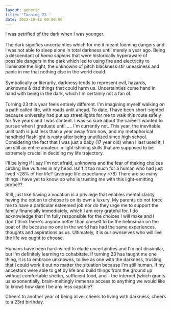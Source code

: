 ```yaml
---
layout: generic
title: 'Turning 23 '
date: 2022-10-12 00:00:00
---
```

I was petrified of the dark when I was younger.<br><br>The dark signifies uncertainties which for me it meant looming dangers and I was not able to sleep alone in total darkness until merely a year ago. Being a descendant of *homo sapiens* that were historically hyperaware of possible dangers in the dark which led to using fire and electricity to illuminate the night, the unknowns of pitch blackness stir uneasiness and panic in me that nothing else in the world could.&nbsp;<br><br>Symbolically or literarily, darkness tends to represent evil, hazards, unknowns & bad things that could harm us. Uncertainties come hand in hand with being in the dark, which I'm certainly not a fan of.<br><br>Turning 23 this year feels entirely different. I'm imagining myself walking on a path called life, with roads unlit ahead. To date, I have been short-sighted because university had put up street lights for me to walk this route safely for five years and I was content. I was so sure about the career I wanted to pursue when I graduate until..... I'm currently not. This year, the inevitable unlit path is just less than a year away from now, and my metaphorical handheld flashlight is rusty after being unutilized since high school. Considering the fact that I was just a baby (17 year old) when I last used it, I am still an entire amateur in light-shining skills that are supposed to be extremely crucial in deciding my life trajectory.

I'll be lying if I say I'm not afraid, unknowns and the fear of making choices circling like vultures in my head. Isn't it too much for a human who had just lived ~28% of her life? (average life expectancy ~78) There are so many things I have yet to know, so who is trusting me with this light-emitting probe??

Still, just like having a vocation is a privilege that enables mental clarity, having the option to choose is on its own a luxury. My parents do not force me to have a particular esteemed job nor do they urge me to support the family financially immediately, which I am very grateful for. I do acknowledge that I'm fully responsible for the choices I will make and I don't think there's anyone better than oneself to be the helmsman on the boat of life because no one in the world has had the same experiences, thoughts and aspirations as us. Ultimately, it is our ownselves who will live the life we ought to choose.&nbsp;<br><br>Humans have been hard-wired to elude uncertainties and I'm not dissimilar, but I'm definitely learning to cohabitate. If turning 23 has taught me one thing, it is to embrace unknowns, to live as one with the darkness, trusting that I could work it out no matter the situation because I'm still human. If my ancestors were able to get by life and build things from the ground up without comfortable shelter, sufficient food, and - the internet (which grants us exponentially, brain-meltingly immense access to anything we would like to know) how dare I be any less capable?

Cheers to another year of being alive; cheers to living with darkness; cheers to a 23rd birthday.